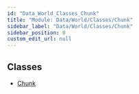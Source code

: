 ```yaml
---
id: "Data_World_Classes_Chunk"
title: "Module: Data/World/Classes/Chunk"
sidebar_label: "Data/World/Classes/Chunk"
sidebar_position: 0
custom_edit_url: null
---
```


## Classes

- [Chunk](../classes/Data_World_Classes_Chunk.Chunk.md)
